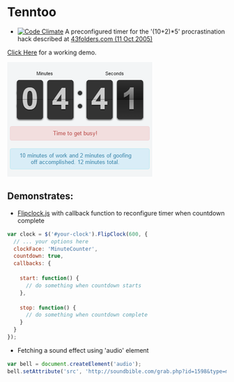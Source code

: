 # Tenntoo
- [![Code Climate](https://codeclimate.com/github/tdreid/Tenntoo/badges/gpa.svg)](https://codeclimate.com/github/tdreid/Tenntoo)
A preconfigured timer for the '(10+2)*5' procrastination hack described at [43folders.com (11 Oct 2005)](http://www.43folders.com/2005/10/11/procrastination-hack-1025)

[Click Here](https://tdreid.github.io/Tenntoo/) for a working demo.

![Tenntoo Screenshot](https://github.com/tdreid/Tenntoo/blob/master/docs/images/screenshot-tenntoo-2016-11-20-15-26-00.png?raw=true)

## Demonstrates:
* [Flipclock.js](http://flipclockjs.com/) with callback function to reconfigure timer when countdown complete

```javascript
var clock = $('#your-clock').FlipClock(600, {
  // ... your options here
  clockFace: 'MinuteCounter',
  countdown: true,
  callbacks: {

    start: function() {
      // do something when countdown starts
    },

    stop: function() {
      // do something when countdown complete
    }
  }
});
```

* Fetching a sound effect using 'audio' element

```javascript
var bell = document.createElement('audio');
bell.setAttribute('src', 'http://soundbible.com/grab.php?id=1598&type=mp3');
```
